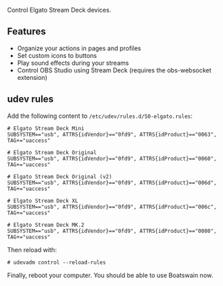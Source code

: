 Control Elgato Stream Deck devices.

## Features

 * Organize your actions in pages and profiles
 * Set custom icons to buttons
 * Play sound effects during your streams
 * Control OBS Studio using Stream Deck (requires the obs-websocket extension)

## udev rules

Add the following content to `/etc/udev/rules.d/50-elgato.rules`:

```
# Elgato Stream Deck Mini
SUBSYSTEM=="usb", ATTRS{idVendor}=="0fd9", ATTRS{idProduct}=="0063", TAG+="uaccess"

# Elgato Stream Deck Original
SUBSYSTEM=="usb", ATTRS{idVendor}=="0fd9", ATTRS{idProduct}=="0060", TAG+="uaccess"

# Elgato Stream Deck Original (v2)
SUBSYSTEM=="usb", ATTRS{idVendor}=="0fd9", ATTRS{idProduct}=="006d", TAG+="uaccess"

# Elgato Stream Deck XL
SUBSYSTEM=="usb", ATTRS{idVendor}=="0fd9", ATTRS{idProduct}=="006c", TAG+="uaccess"

# Elgato Stream Deck MK.2
SUBSYSTEM=="usb", ATTRS{idVendor}=="0fd9", ATTRS{idProduct}=="0080", TAG+="uaccess"
```

Then reload with:

```
# udevadm control --reload-rules
```

Finally, reboot your computer. You should be able to use Boatswain now.
